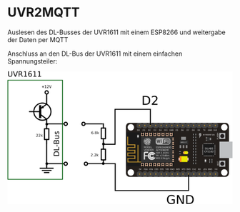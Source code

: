 # UVR2MQTT
Auslesen des DL-Busses der UVR1611 mit einem ESP8266 und weitergabe der Daten per MQTT


Anschluss an den DL-Bus der UVR1611 mit einem einfachen Spannungsteiler:

![Anschlusschema](https://github.com/futschikato/UVR2MQTT/raw/master/pic/uvr_nodemcu.png)

